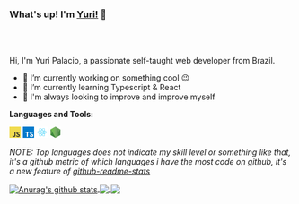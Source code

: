 ### What's up! I'm [Yuri!](https://www.linkedin.com/in/yuri-palacio/) 👋

<br />
<br />

Hi, I'm Yuri Palacio, a passionate self-taught web developer from Brazil.

- 🔭 I’m currently working on something cool :wink:
- 🌱 I’m currently learning Typescript & React
- 👯 I'm always looking to improve and improve myself

**Languages and Tools:**

<code><img height="20" src="https://raw.githubusercontent.com/github/explore/80688e429a7d4ef2fca1e82350fe8e3517d3494d/topics/javascript/javascript.png"></code>
<code><img height="20" src="https://raw.githubusercontent.com/github/explore/80688e429a7d4ef2fca1e82350fe8e3517d3494d/topics/typescript/typescript.png"></code>
<code><img height="20" src="https://raw.githubusercontent.com/github/explore/80688e429a7d4ef2fca1e82350fe8e3517d3494d/topics/react/react.png"></code>
<code><img height="20" src="https://raw.githubusercontent.com/github/explore/80688e429a7d4ef2fca1e82350fe8e3517d3494d/topics/nodejs/nodejs.png"></code>

_NOTE: Top languages does not indicate my skill level or something like that, it's a github metric of which languages i have the most code on github, it's a new feature of [github-readme-stats](https://github.com/yuripalacio/github-readme-stats)_

<a href="https://github.com/yuripalacio/github-readme-stats">
  <img align="center" src="https://github-readme-stats.vercel.app/api?username=yuripalacio&show_icons=true&include_all_commits=true&theme=radical" alt="Anurag's github stats" />
</a>
<a href="https://github.com/yuripalacio/github-readme-stats">
  <img align="center" src="https://github-readme-stats.vercel.app/api/top-langs/?username=yuripalacio&layout=compact&theme=radical" />
</a>

<a href="https://github.com/yuripalacio/github-readme-stats">
  <img align="center" src="https://github-readme-stats.vercel.app/api/pin/?username=yuripalacio&repo=github-readme-stats&theme=radical" />
</a>
